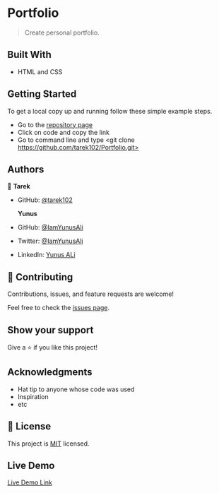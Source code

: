 # Portfolio

> Create personal portfolio.

## Built With

- HTML and CSS

## Getting Started

To get a local copy up and running follow these simple example steps.

- Go to the [repository page](https://github.com/tarek102/Portfolio)
- Click on code and copy the link
- Go to command line and type <git clone https://github.com/tarek102/Portfolio.git>

## Authors

👤 **Tarek**

- GitHub: [@tarek102](https://github.com/tarek102)

  **Yunus**

- GitHub: [@IamYunusAli](https://github.com/IamYunusAli)
- Twitter: [@IamYunusAli](https://twitter.com/iamyunusali)
- LinkedIn: [Yunus ALi](https://linkedin.com/in/iamyunusali)

## 🤝 Contributing

Contributions, issues, and feature requests are welcome!

Feel free to check the [issues page](https://github.com/tarek102/Portfolio/issues).

## Show your support

Give a ⭐️ if you like this project!

## Acknowledgments

- Hat tip to anyone whose code was used
- Inspiration
- etc

## 📝 License

This project is [MIT](./MIT.md) licensed.

## Live Demo

[Live Demo Link](https://tarek102.github.io/Portfolio/)
